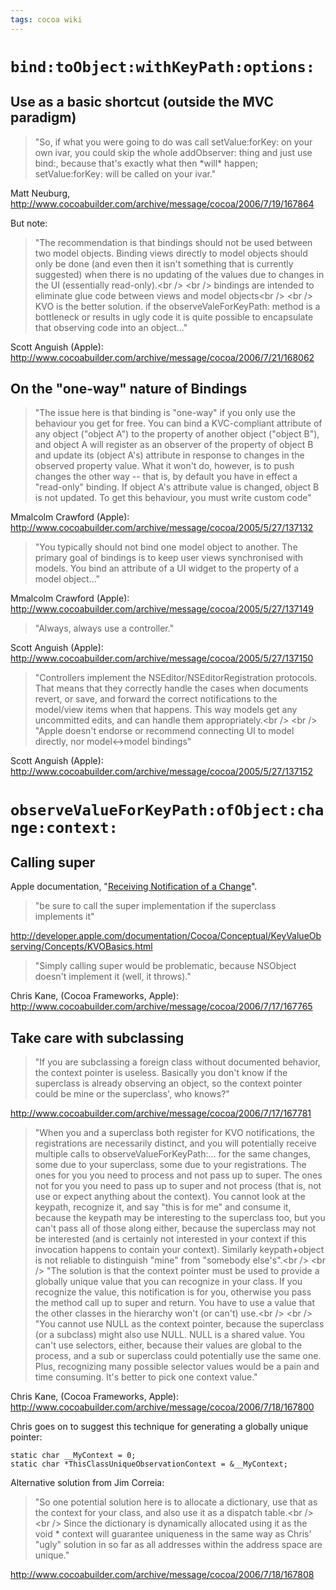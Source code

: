 ```yaml
---
tags: cocoa wiki
---
```


# `bind:toObject:withKeyPath:options:`

## Use as a basic shortcut (outside the MVC paradigm)

> "So, if what you were going to do was call setValue:forKey: on your own ivar, you could skip the whole addObserver: thing and just use bind:, because that's exactly what then \*will\* happen; setValue:forKey: will be called on your ivar."

Matt Neuburg, <http://www.cocoabuilder.com/archive/message/cocoa/2006/7/19/167864>

But note:

> "The recommendation is that bindings should not be used between two model objects. Binding views directly to model objects should only be done (and even then it isn't something that is currently suggested) when there is no updating of the values due to changes in the UI (essentially read-only).&lt;br /&gt; &lt;br /&gt; bindings are intended to eliminate glue code between views and model objects&lt;br /&gt; &lt;br /&gt; KVO is the better solution. if the observeValeForKeyPath: method is a bottleneck or results in ugly code it is quite possible to encapsulate that observing code into an object..."

Scott Anguish (Apple): <http://www.cocoabuilder.com/archive/message/cocoa/2006/7/21/168062>

## On the "one-way" nature of Bindings

> "The issue here is that binding is "one-way" if you only use the behaviour you get for free. You can bind a KVC-compliant attribute of any object ("object A") to the property of another object ("object B"), and object A will register as an observer of the property of object B and update its (object A's) attribute in response to changes in the observed property value. What it won't do, however, is to push changes the other way -- that is, by default you have in effect a "read-only" binding. If object A's attribute value is changed, object B is not updated. To get this behaviour, you must write custom code"

Mmalcolm Crawford (Apple): <http://www.cocoabuilder.com/archive/message/cocoa/2005/5/27/137132>

> "You typically should not bind one model object to another. The primary goal of bindings is to keep user views synchronised with models. You bind an attribute of a UI widget to the property of a model object..."

Mmalcolm Crawford (Apple): <http://www.cocoabuilder.com/archive/message/cocoa/2005/5/27/137149>

> "Always, always use a controller."

Scott Anguish (Apple): <http://www.cocoabuilder.com/archive/message/cocoa/2005/5/27/137150>

> "Controllers implement the NSEditor/NSEditorRegistration protocols. That means that they correctly handle the cases when documents revert, or save, and forward the correct notifications to the model/view items when that happens. This way models get any uncommitted edits, and can handle them appropriately.&lt;br /&gt; &lt;br /&gt; "Apple doesn't endorse or recommend connecting UI to model directly, nor model&lt;-&gt;model bindings"

Scott Anguish (Apple): <http://www.cocoabuilder.com/archive/message/cocoa/2005/5/27/137152>

# `observeValueForKeyPath:ofObject:change:context:`

## Calling super

Apple documentation, "[Receiving Notification of a Change](http://developer.apple.com/documentation/Cocoa/Conceptual/KeyValueObserving/Concepts/KVOBasics.html#//apple_ref/doc/uid/20002252-179866)".

> "be sure to call the super implementation if the superclass implements it"

<http://developer.apple.com/documentation/Cocoa/Conceptual/KeyValueObserving/Concepts/KVOBasics.html>

> "Simply calling super would be problematic, because NSObject doesn't implement it (well, it throws)."

Chris Kane, (Cocoa Frameworks, Apple): <http://www.cocoabuilder.com/archive/message/cocoa/2006/7/17/167765>

## Take care with subclassing

> "If you are subclassing a foreign class without documented behavior, the context pointer is useless. Basically you don't know if the superclass is already observing an object, so the context pointer could be mine or the superclass', who knows?"

<http://www.cocoabuilder.com/archive/message/cocoa/2006/7/17/167781>

> "When you and a superclass both register for KVO notifications, the registrations are necessarily distinct, and you will potentially receive multiple calls to observeValueForKeyPath:... for the same changes, some due to your superclass, some due to your registrations. The ones for you you need to process and not pass up to super. The ones not for you you need to pass up to super and not process (that is, not use or expect anything about the context). You cannot look at the keypath, recognize it, and say "this is for me" and consume it, because the keypath may be interesting to the superclass too, but you can't pass all of those along either, because the superclass may not be interested (and is certainly not interested in your context if this invocation happens to contain your context). Similarly keypath+object is not reliable to distinguish "mine" from "somebody else's".&lt;br /&gt; &lt;br /&gt; "The solution is that the context pointer must be used to provide a globally unique value that you can recognize in your class. If you recognize the value, this notification is for you, otherwise you pass the method call up to super and return. You have to use a value that the other classes in the hierarchy won't (or can't) use.&lt;br /&gt; &lt;br /&gt; "You cannot use NULL as the context pointer, because the superclass (or a subclass) might also use NULL. NULL is a shared value. You can't use selectors, either, because their values are global to the process, and a sub or superclass could potentially use the same one. Plus, recognizing many possible selector values would be a pain and time consuming. It's better to pick one context value."

Chris Kane, (Cocoa Frameworks, Apple): <http://www.cocoabuilder.com/archive/message/cocoa/2006/7/18/167800>

Chris goes on to suggest this technique for generating a globally unique pointer:

    static char __MyContext = 0;
    static char *ThisClassUniqueObservationContext = &__MyContext;

Alternative solution from Jim Correia:

> "So one potential solution here is to allocate a dictionary, use that as the context for your class, and also use it as a dispatch table.&lt;br /&gt; &lt;br /&gt; Since the dictionary is dynamically allocated using it as the void \* context will guarantee uniqueness in the same way as Chris' "ugly" solution in so far as all addresses within the address space are unique."

<http://www.cocoabuilder.com/archive/message/cocoa/2006/7/18/167808>
